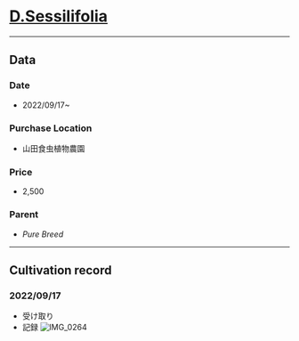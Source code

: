 # [D.Sessilifolia](https://en.wikipedia.org/wiki/Drosera_sessilifolia)
---
## **Data**

### Date  
* 2022/09/17~
### Purchase Location
* 山田食虫植物農園
### Price
* 2,500
### Parent
- *Pure Breed*
---
## **Cultivation record**
### 2022/09/17
- 受け取り
- 記録
![IMG_0264](https://user-images.githubusercontent.com/56258573/190854159-ec8bc948-a0da-4f8d-b038-e631544a0a2e.JPG)
